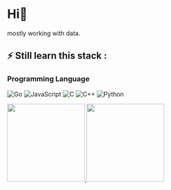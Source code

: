 # Hi👋

mostly working with data.

## ⚡ Still learn this stack : 

### Programming Language

![Go](https://img.shields.io/badge/go-%2300ADD8.svg?style=for-the-badge&logo=go&logoColor=white)
![JavaScript](https://img.shields.io/badge/JavaScript-F7DF1E?style=for-the-badge&logo=javascript&logoColor=black)
![C](https://img.shields.io/badge/C-00599C?style=for-the-badge&logo=c&logoColor=white)
![C++](https://img.shields.io/badge/C%2B%2B-00599C?style=for-the-badge&logo=c%2B%2B&logoColor=white)
![Python](https://img.shields.io/badge/Python-14354C?style=for-the-badge&logo=python&logoColor=white)


<p align="left">
<a href="https://github.com/wikanadnyana">
  <img height="180em" src="https://github-readme-stats-eight-theta.vercel.app/api?username=wikanadnyana&show_icons=true&theme=algolia&include_all_commits=true&count_private=true"/>
  <img height="180em" src="https://github-readme-stats-eight-theta.vercel.app/api/top-langs/?username=wikanadnyana&layout=compact&langs_count=8&theme=algolia"/>
</a>
</p>
